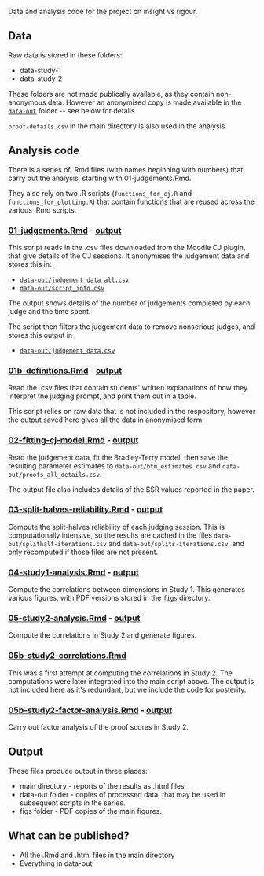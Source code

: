 Data and analysis code for the project on insight vs rigour.

## Data
Raw data is stored in these folders:
* data-study-1
* data-study-2

These folders are not made publically available, as they contain non-anonymous data. However an anonymised copy is made available in the [`data-out`](data-out) folder -- see below for details.

`proof-details.csv` in the main directory is also used in the analysis.

## Analysis code
There is a series of .Rmd files (with names beginning with numbers) that carry out the analysis, starting with 01-judgements.Rmd.

They also rely on two .R scripts (`functions_for_cj.R` and `functions_for_plotting.R`) that contain functions that are reused across the various .Rmd scripts.

### [01-judgements.Rmd](01-judgements.Rmd) - [output](01-judgements.md)

This script reads in the .csv files downloaded from the Moodle CJ plugin, that give details of the CJ sessions. It anonymises the judgement data and stores this in:

* [`data-out/judgement_data_all.csv`](data-out/judgement_data_all.csv)
* [`data-out/script_info.csv`](data-out/script_info.csv)

The output shows details of the number of judgements completed by each judge and the time spent.

The script then filters the judgement data to remove nonserious judges, and stores this output in

* [`data-out/judgement_data.csv`](data-out/judgement_data.csv)


### [01b-definitions.Rmd](01b-definitions.Rmd) - [output](01b-definitions.md)

Read the .csv files that contain students' written explanations of how they interpret the judging prompt, and print them out in a table.

This script relies on raw data that is not included in the respository, however the output saved here gives all the data in anonymised form.


### [02-fitting-cj-model.Rmd](02-fitting-cj-model.Rmd) - [output](02-fitting-cj-model.md)

Read the judgement data, fit the Bradley-Terry model, then save the resulting parameter estimates to `data-out/btm_estimates.csv` and `data-out/proofs_all_details.csv`.

The output file also includes details of the SSR values reported in the paper.


### [03-split-halves-reliability.Rmd](03-split-halves-reliability.Rmd) - [output](03-split-halves-reliability.md)

Compute the split-halves reliability of each judging session. This is computationally intensive, so the results are cached in the files `data-out/splithalf-iterations.csv` and `data-out/splits-iterations.csv`, and only recomputed if those files are not present.

### [04-study1-analysis.Rmd](04-study1-analysis.Rmd) - [output](04-study1-analysis.md)

Compute the correlations between dimensions in Study 1. This generates various figures, with PDF versions stored in the [`figs`](figs) directory.

### [05-study2-analysis.Rmd](05-study2-analysis.Rmd) - [output](05-study2-analysis.md)

Compute the correlations in Study 2 and generate figures.

### [05b-study2-correlations.Rmd](05b-study2-correlations.Rmd)

This was a first attempt at computing the correlations in Study 2. The computations were later integrated into the main script above. The output is not included here as it's redundant, but we include the code for posterity.

### [05b-study2-factor-analysis.Rmd](05b-study2-factor-analysis.Rmd) - [output](05b-study2-factor-analysis.md)

Carry out factor analysis of the proof scores in Study 2.


## Output
These files produce output in three places:

* main directory - reports of the results as .html files
* data-out folder - copies of processed data, that may be used in subsequent scripts in the series.
* figs folder - PDF copies of the main figures.

## What can be published?
- All the .Rmd and .html files in the main directory
- Everything in data-out